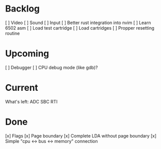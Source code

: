 # Backlog
[ ] Video
[ ] Sound
[ ] Input
[ ] Better rust integration into nvim
[ ] Learn 6502 asm
[ ] Load test cartridge
[ ] Load cartridges
[ ] Propper resetting routine

# Upcoming
[ ] Debugger
[ ] CPU debug mode (like gdb)?

# Current

What's left:
ADC
SBC
RTI

# Done
[x] Flags
[x] Page boundary
[x] Complete LDA without page boundary
[x] Simple "cpu <-> bus <-> memory" connection
